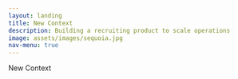 ```yaml
---
layout: landing
title: New Context
description: Building a recruiting product to scale operations
image: assets/images/sequoia.jpg
nav-menu: true
---
```

New Context
